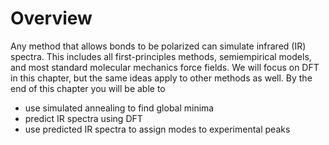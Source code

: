 # Overview

Any method that allows bonds to be polarized can simulate infrared (IR) spectra. This includes
all first-principles methods, semiempirical models, and most standard molecular mechanics force fields.
We will focus on DFT in this chapter, but the same ideas apply to other methods as well.
By the end of this chapter you will be able to

- use simulated annealing to find global minima
- predict IR spectra using DFT
- use predicted IR spectra to assign modes to experimental peaks
